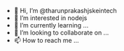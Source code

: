 - 👋 Hi, I’m @tharunprakashjskeintech
- 👀 I’m interested in nodejs
- 🌱 I’m currently learning ...
- 💞️ I’m looking to collaborate on ...
- 📫 How to reach me ...

<!---
tharunprakashjskeintech/tharunprakashjskeintech is a ✨ special ✨ repository because its `README.md` (this file) appears on your GitHub profile.
You can click the Preview link to take a look at your changes.
--->
